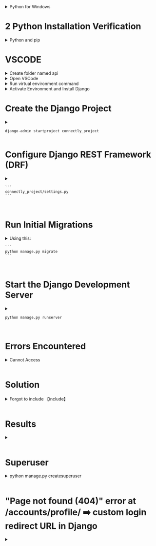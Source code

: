 
<details>

  <summary>Python for Windows</summary>

  ![image](https://github.com/user-attachments/assets/c25e4f63-1e66-42de-8749-1b800c3d6d3d)

  ![2025-01-20 03_07_43-Python 3 13 1 (64-bit) Setup](https://github.com/user-attachments/assets/604be899-802b-4ac2-83e6-044c0f415c2a)

  <details>
    <summary>
      <!DOCTYPE html>
      <html>
      <body>
        <h1><a href="https://docs.python.org/3.13/tutorial/index.html">Online Tutorial!</a></h1>
      </body>
      </html>
    </summary>

    ![image](https://github.com/user-attachments/assets/54f21836-9e8c-44d5-acf0-a4d3d5801bf8)
  </details>

  <details>
    <summary>
      <!DOCTYPE html>
      <html>
      <body>
        <h1><a href="https://docs.python.org/3.13/index.html">Documentation!</a></h1>
      </body>
      </html>
    </summary>

    ![image](https://github.com/user-attachments/assets/9c91f388-d1fe-4d3d-a520-83a30fbd74d0)
  </details>

</details>

# 2 Python Installation Verification 

<details>

  <summary>Python and pip</summary>

  <details>
    <summary>python --version</summary>
    ![image](https://github.com/user-attachments/assets/c3956807-e453-42da-b3e3-de9f805c4e72)
  </details>

  <details>
    <summary>pip --version</summary>
    ![image](https://github.com/user-attachments/assets/a8c857ac-1e20-421d-8133-72574241f3ab)
  </details>

</details>

# VSCODE

<details>
  <summary>Create folder named api</summary>
  ![image](https://github.com/user-attachments/assets/b1bb08e2-7446-481a-adfd-e8d7dbf8988f)
</details>

<details>
  <summary>Open VSCode</summary>
  ![image](https://github.com/user-attachments/assets/48dfef19-7b60-41e1-bddf-1ec333c8e0c7)
  ![image](https://github.com/user-attachments/assets/eafab471-a2c7-4cdc-9e47-baace1f98adf)
</details>

<details>
  <summary>Run virtual environment command</summary>
  ![image](https://github.com/user-attachments/assets/ffa7987c-0420-44bc-b8df-7a33dff52fdb)
  ![image](https://github.com/user-attachments/assets/0e723214-f767-48e5-833f-922abcafa109)
  ![image](https://github.com/user-attachments/assets/13f36f9e-3969-4070-9fff-7cea63cee69c)
</details>

<details>
  <summary>Activate Environment and Install Django</summary>
.\env\Scripts\Activate

![image](https://github.com/user-attachments/assets/cc273c3f-7a18-4b9b-aa3f-b6d3a0a7bfce)

(env) indicates that the virtual environment is active.

<details>
  <summary>Install Django</summary>

  ```
  pip install django
  ```

  ![image](https://github.com/user-attachments/assets/ffae73ef-ab67-4755-84c7-8e965bc7438f)
  ![image](https://github.com/user-attachments/assets/f68803a4-0a9f-4396-9634-fc2980e796fd)
</details>

<details>
  <summary>Verify Installation</summary>

  ```
  pip install djangorestframework
  ```

  ![image](https://github.com/user-attachments/assets/1add4981-2bfa-4adb-840e-1bce6d9103d8)

  ```
  pip install djangorestframework-simplejwt
  ```
  ```
  pip install django-cors-headers
  ```
  ![image](https://github.com/user-attachments/assets/7b3d2640-d31c-4df1-89b9-a5352ee617d9)


</details> 

</details>


# Create the Django Project

<details> <summary>

  ```
 django-admin startproject connectly_project

  ```

</summary>

![image](https://github.com/user-attachments/assets/9f34e2d7-9e4a-4ab1-a722-621072c46b7d)
<br>
![image](https://github.com/user-attachments/assets/15cbc84a-22c3-46d1-b7b8-955c5172bb0e)
<br>

![image](https://github.com/user-attachments/assets/1ff1e6f6-db06-4817-8586-b37d5c7b6ad6)

<br>
Move to newly created project folder


```
cd connectly_project

```
  
![image](https://github.com/user-attachments/assets/b49b9698-fcd2-413d-98ba-5ab0607c54bd)

</details>

# Configure Django REST Framework (DRF)

<details>

  <summary> 
 
    ```
    connectly_project/settings.py
    ```
  </summary>

  ![image](https://github.com/user-attachments/assets/e95b85ef-1f5e-4658-ac63-ded88e0f9b14)
<br>
  ![image](https://github.com/user-attachments/assets/3c25a16f-5fe1-479e-8379-71356272bdd8)
  
</details>

<br>


# Run Initial Migrations

<details>

  <summary> 
  Using this:

    ```
    python manage.py migrate
    ```
    
  </summary>

  ![image](https://github.com/user-attachments/assets/c9ba077b-069b-4937-a423-931e5d68b176)
  ![image](https://github.com/user-attachments/assets/255f2a39-7e60-47c9-b8af-cb8007f76e7c)


</details>

<br>



# Start the Django Development Server

<details>

  <summary> 
    
  ```
  python manage.py runserver
  ```
  </summary>

  
</details>

<br>


# Errors Encountered

<details>

  <summary> 
  Cannot Access
  </summary>

![image](https://github.com/user-attachments/assets/052c3507-15c9-4b28-bc15-b590672b9be0)

![image](https://github.com/user-attachments/assets/97bf7e43-45d6-417e-883c-b2667d31864a)

![image](https://github.com/user-attachments/assets/dc46810b-8bba-4bf4-8ff5-fe39868d12dc)

  
</details>

<br>


# Solution

<details>

  <summary> 
  Forgot to include 【include】
  </summary>

  ![image](https://github.com/user-attachments/assets/aeb2b78b-e034-4926-902e-a088497a5c1d)

  ![image](https://github.com/user-attachments/assets/2c75863d-5c8f-4316-9ef9-bb91669605dc)
<br>
<br>

Reactivated Environment 

【Open Terminal】>【Access API Folder】>【Activate: env\Scripts\activate.bat】>【Check if Django is Installed】>
【pip install django】<br> >【django-admin --version】>【Run server again: cd connectly_project
python manage.py runserver】 SUCCESS!
<br>

  ![image](https://github.com/user-attachments/assets/cc727c48-1310-4109-b4fe-e9a4939bdf6e)

![image](https://github.com/user-attachments/assets/d589d7d9-e205-4c33-863e-3bfb8315373e)

  ![image](https://github.com/user-attachments/assets/9de1b5af-60f6-4775-b2c1-0be735bd9104)


</details>

<br>


# Results

<details>

  <summary> 
  
  </summary>
  
![image](https://github.com/user-attachments/assets/3c056c03-de5a-498a-afa1-547b9a83e6c2)

  
</details>

<br>


# Superuser

<details>

  <summary> 
  python manage.py createsuperuser

  </summary>
  try again
  
![image](https://github.com/user-attachments/assets/d55ff690-ef87-4186-a203-9f468712c93b)

  ![image](https://github.com/user-attachments/assets/638a5d4d-7948-4849-939a-b9f4d84b268c)


![image](https://github.com/user-attachments/assets/ae896567-f49d-421c-a926-3e5ac4d30af4)
![image](https://github.com/user-attachments/assets/17d06d1e-8dcb-4361-bc81-73bcc7fb0485)

</details>

<br>




# "Page not found (404)" error at /accounts/profile/ ➡️ custom login redirect URL in  Django

<details>

  <summary> 
  
  </summary>
appended at the end of settings.py:
<br>

![image](https://github.com/user-attachments/assets/18a45984-0b10-4913-8300-511291a03144)

<br>

![image](https://github.com/user-attachments/assets/246c42e9-020b-4164-86e7-5b36551a53a4)

 ![image](https://github.com/user-attachments/assets/38aaef10-b533-4e43-a5db-d59832c3068e)
![image](https://github.com/user-attachments/assets/bca5f65b-5e81-4ced-b027-bdac2c801e10)

</details>

<br>
